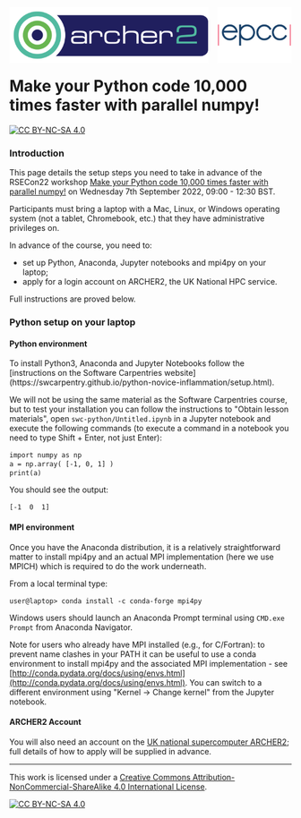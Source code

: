<img src="./images/Archer2_logo.png" width="355" height="100"
align="left"> <img src="./images/epcc_logo.jpg" align="right"
width="133" height="100">

<br /><br /><br /><br /><br />

# Make your Python code 10,000 times faster with parallel numpy!

[![CC BY-NC-SA 4.0][cc-by-nc-sa-shield]][cc-by-nc-sa]

<h3>Introduction</h3>

This page details the setup steps you need to take in advance of the
RSECon22 workshop [Make your Python code 10,000 times faster with
parallel
numpy!](https://virtual.oxfordabstracts.com/#/event/3101/submission/103)
on Wednesday 7th September 2022, 09:00 - 12:30 BST.

Participants must bring a laptop with a Mac, Linux, or Windows
operating system (not a tablet, Chromebook, etc.) that they have
administrative privileges on.

In advance of the course, you need to:

  * set up Python, Anaconda, Jupyter notebooks and mpi4py on your laptop;
  * apply for a login account on ARCHER2, the UK National HPC service.

Full instructions are proved below.

<h3>Python setup on your laptop</h3>

<h4>Python environment</h4>
To install Python3, Anaconda and Jupyter Notebooks follow the
[instructions on the Software Carpentries
website](https://swcarpentry.github.io/python-novice-inflammation/setup.html).

We will not be using the same material as the Software Carpentries
course, but to test your installation you can follow the instructions
to "Obtain lesson materials", open `swc-python/Untitled.ipynb` in a
Jupyter notebook and execute the following commands (to execute a command in a notebook you need to type Shift + Enter, not just Enter):
````
import numpy as np
a = np.array( [-1, 0, 1] )
print(a)
````
You should see the output:
````
[-1  0  1]
````
<h4>MPI environment</h4>

Once you have the Anaconda distribution, it is a relatively
straightforward matter to install mpi4py and an actual MPI
implementation (here we use MPICH) which is required to do the
work underneath.

From a local terminal type:
````
user@laptop> conda install -c conda-forge mpi4py
````

Windows users should launch an Anaconda Prompt terminal using `CMD.exe
Prompt` from Anaconda Navigator.

Note for users who already have MPI installed (e.g., for C/Fortran):
to prevent name clashes in your PATH it can be useful to use a conda
environment to install mpi4py and the associated MPI implementation -
see
[http://conda.pydata.org/docs/using/envs.html](http://conda.pydata.org/docs/using/envs.html). You
can switch to a different environment using "Kernel -> Change kernel"
from the Jupyter notebook.

<h4>ARCHER2 Account</h4>

You will also need an account on the [UK national supercomputer
ARCHER2](https://www.archer2.ac.uk/); full details of how to apply
will be supplied in advance.


---

This work is licensed under a
[Creative Commons Attribution-NonCommercial-ShareAlike 4.0 International License][cc-by-nc-sa].

[cc-by-nc-sa]: http://creativecommons.org/licenses/by-nc-sa/4.0/
[cc-by-nc-sa-image]: https://licensebuttons.net/l/by-nc-sa/4.0/88x31.png
[cc-by-nc-sa-shield]: https://img.shields.io/badge/License-CC%20BY--NC--SA%204.0-lightgrey.svg

[![CC BY-NC-SA 4.0][cc-by-nc-sa-image]][cc-by-nc-sa]


